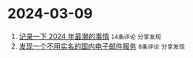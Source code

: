 # 2024-03-09

1. [记录一下 2024 年最潮的事情](https://www.v2ex.com/t/1022020) `14条评论` `分享发现`
1. [发现一个不用实名的国内电子邮件服务](https://www.v2ex.com/t/1022018) `8条评论` `分享发现`
